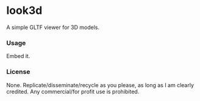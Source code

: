 # look3d
A simple GLTF viewer for 3D models. 

### Usage
Embed it.

### License
None. Replicate/disseminate/recycle as you please, as long as I am clearly credited. Any commercial/for profit use is prohibited. 
